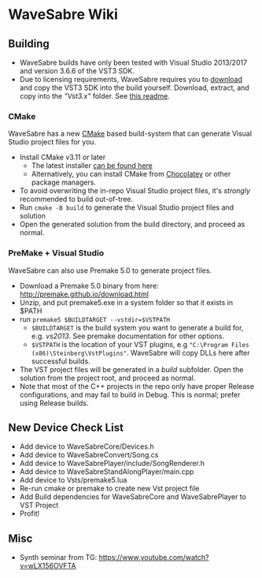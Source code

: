 # WaveSabre Wiki

## Building

- WaveSabre builds have only been tested with Visual Studio 2013/2017 and version 3.6.6 of the VST3 SDK.
- Due to licensing requirements, WaveSabre requires you to [download](https://www.steinberg.net/sdk_downloads/vstsdk366_27_06_2016_build_61.zip) and copy the VST3 SDK into the build yourself. Download, extract, and copy into the *"Vst3.x"* folder. See [this readme](https://github.com/logicomacorp/WaveSabre/blob/master/Vst3.x/README).

### CMake

WaveSabre has a new [CMake](https://cmake.org/) based build-system that can generate Visual Studio project files for you.

- Install CMake v3.11 or later
  - The latest installer [can be found here](https://cmake.org/download/#latestbinary)
  - Alternatively, you can install CMake from [Chocolatey](https://chocolatey.org/) or other package managers.
- To avoid overwriting the in-repo Visual Studio project files, it's *strongly* recommended to build out-of-tree.
- Run `cmake -B build` to generate the Visual Studio project files and solution
- Open the generated solution from the build directory, and proceed as normal.

### PreMake + Visual Studio

WaveSabre can also use Premake 5.0 to generate project files.
- Download a Premake 5.0 binary from here: http://premake.github.io/download.html
- Unzip, and put premake5.exe in a system folder so that it exists in $PATH
- run `premake5 $BUILDTARGET --vstdir=$VSTPATH`
  - `$BUILDTARGET` is the build system you want to generate a build for, e.g. *vs2013*. See premake documentation for other options.
  - `$VSTPATH` is the location of your VST plugins, e.g `"C:\Program Files (x86)\Steinberg\VstPlugins"`. WaveSabre will copy DLLs here after successful builds.
- The VST project files will be generated in a *build* subfolder. Open the solution from the project root, and proceed as normal.
- Note that most of the C++ projects in the repo only have proper Release configurations, and may fail to build in Debug. This is normal; prefer using Release builds.

## New Device Check List

- Add device to WaveSabreCore/Devices.h
- Add device to WaveSabreConvert/Song.cs
- Add device to WaveSabrePlayer/include/SongRenderer.h
- Add device to WaveSabreStandAlongPlayer/main.cpp
- Add device to Vsts/premake5.lua
- Re-run cmake or premake to create new Vst project file
- Add Build dependencies for WaveSabreCore and WaveSabrePlayer to VST Project
- Profit!


## Misc
- Synth seminar from TG: https://www.youtube.com/watch?v=wLX156OVFTA
